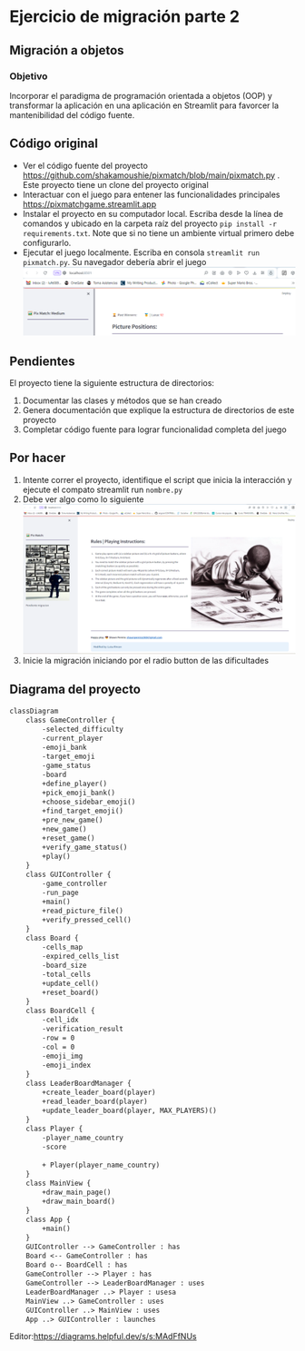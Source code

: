 # Ejercicio de migración parte 2

## Migración a objetos

### Objetivo

Incorporar el paradigma de programación orientada a objetos (OOP) y transformar la aplicación en una aplicación en
Streamlit
para favorcer la mantenibilidad del código fuente.

## Código original

* Ver el código fuente del proyecto https://github.com/shakamoushie/pixmatch/blob/main/pixmatch.py . Este proyecto tiene
  un clone del proyecto original
* Interactuar con el juego para entener las funcionalidades principales https://pixmatchgame.streamlit.app
* Instalar el proyecto en su computador local. Escriba desde la línea de comandos y ubicado en la carpeta raíz del
  proyecto `pip install -r requirements.txt`. Note que si no tiene un ambiente virtual primero debe configurarlo.
* Ejecutar el juego localmente. Escriba en consola `streamlit run pixmatch.py`. Su navegador debería abrir el juego
  ![img.png](docs/img/ejecucion.png)

## Pendientes

El proyecto tiene la siguiente estructura de directorios:

1. Documentar las clases y métodos que se han creado
2. Genera documentación que explique la estructura de directorios de este proyecto
3. Completar código fuente para lograr funcionalidad completa del juego

## Por hacer
1. Intente correr el proyecto, identifique el script que inicia la interacción y ejecute el compato streamlit run `nombre.py`
2. Debe ver algo como lo siguiente ![img.png](docs/img/ejecucion_poo_template.png)
3. Inicie la migración iniciando por el radio button de las dificultades


## Diagrama del proyecto
```mermaid
classDiagram
    class GameController {
        -selected_difficulty
        -current_player
        -emoji_bank
        -target_emoji
        -game_status
        -board
        +define_player()
        +pick_emoji_bank()
        +choose_sidebar_emoji()
        +find_target_emoji()
        +pre_new_game()
        +new_game()
        +reset_game()
        +verify_game_status()
        +play()
    }
    class GUIController {
        -game_controller
        -run_page
        +main()
        +read_picture_file()
        +verify_pressed_cell()
    }
    class Board {
        -cells_map
        -expired_cells_list
        -board_size
        -total_cells 
        +update_cell()
        +reset_board()
    }
    class BoardCell {
        -cell_idx
        -verification_result
        -row = 0
        -col = 0
        -emoji_img
        -emoji_index 
    }
    class LeaderBoardManager {
        +create_leader_board(player)
        +read_leader_board(player)
        +update_leader_board(player, MAX_PLAYERS)()
    }
    class Player {
        -player_name_country
        -score
        
        + Player(player_name_country)
    }
    class MainView {
        +draw_main_page()
        +draw_main_board()
    }
    class App {
        +main()
    }
    GUIController --> GameController : has
    Board <-- GameController : has
    Board o-- BoardCell : has
    GameController --> Player : has
    GameController --> LeaderBoardManager : uses
    LeaderBoardManager ..> Player : usesa
    MainView ..> GameController : uses
    GUIController ..> MainView : uses
    App ..> GUIController : launches

```
Editor:https://diagrams.helpful.dev/s/s:MAdFfNUs